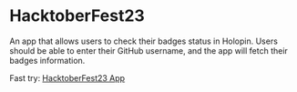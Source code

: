# HacktoberFest23
An app that allows users to check their badges status in Holopin. Users should be able to enter their GitHub username, and the app will fetch their badges information.

Fast try: [HacktoberFest23 App](https://flowagent.ai/app/ILAfx4p1C7Mw/detail)
